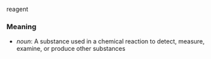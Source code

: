 reagent
### Meaning
+ _noun_: A substance used in a chemical reaction to detect, measure, examine, or produce other substances
